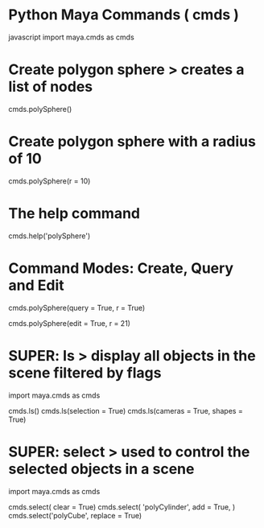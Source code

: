 # Python Maya Commands ( cmds )


javascript
import maya.cmds as cmds

# Create polygon sphere > creates a list of nodes

cmds.polySphere()

# Create polygon sphere with a radius of 10

cmds.polySphere(r = 10)

# The help command

cmds.help('polySphere')

# Command Modes:  Create, Query and Edit

cmds.polySphere(query = True, r = True) 

cmds.polySphere(edit = True, r = 21)

# SUPER: ls > display all objects in the scene filtered by flags

import maya.cmds as cmds

cmds.ls()
cmds.ls(selection = True)
cmds.ls(cameras = True, shapes =  True)

# SUPER: select > used to control the selected objects in a scene

import maya.cmds as cmds

cmds.select( clear = True)
cmds.select( 'polyCylinder', add = True, )
cmds.select('polyCube', replace = True)






